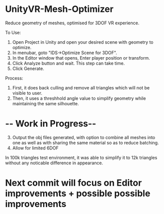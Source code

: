 # UnityVR-Mesh-Optimizer
Reduce geometry of meshes, optimised for 3DOF VR experience.

To Use:
1. Open Project in Unity and open your desired scene with geometry to optimize.
2. In menubar, goto "IDS->Optimize Scene for 3DOF".
3. In the Editor window that opens, Enter player position or transform.
4. Click Analyze button and wait. This step can take time.
5. Click Generate.

Process: 
1. First, it does back culling and remove all triangles which will not be visible to user.
2. Then, it uses a threshhold angle value to simplify geometry while maintaining the same silhouette.

# -- Work in Progress--
3. Output the obj files generated, with option to combine all meshes into one as well as with sharing the same material so as to reduce batching.
4. Allow for limited 6DOF


In 100k triangles test environment, it was able to simplify it to 12k triangles without any noticable difference in appearance.

# Next commit will focus on Editor improvements + possible possible improvements